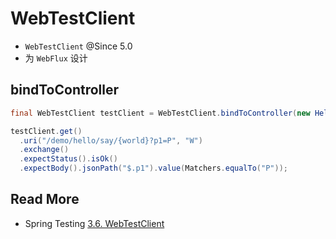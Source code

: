 # WebTestClient

- `WebTestClient` @Since 5.0
- 为 `WebFlux` 设计



## bindToController

```java
final WebTestClient testClient = WebTestClient.bindToController(new HelloController()).build();

testClient.get()
  .uri("/demo/hello/say/{world}?p1=P", "W")
  .exchange()
  .expectStatus().isOk()
  .expectBody().jsonPath("$.p1").value(Matchers.equalTo("P"));
```





## Read More

- Spring Testing [3.6. WebTestClient](https://docs.spring.io/spring-framework/docs/current/reference/html/testing.html#webtestclient)